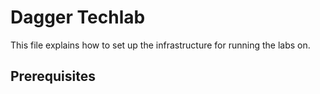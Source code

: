 # Dagger Techlab

This file explains how to set up the infrastructure for running the labs on.


## Prerequisites
